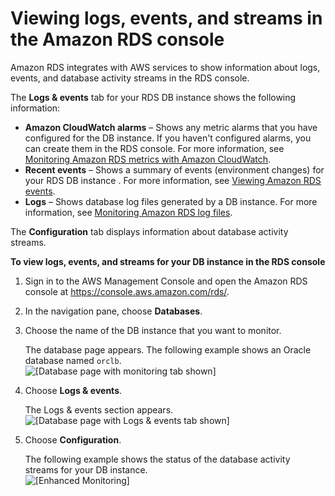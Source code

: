 # Viewing logs, events, and streams in the Amazon RDS console<a name="logs-events-streams-console"></a>

Amazon RDS integrates with AWS services to show information about logs, events, and database activity streams in the RDS console\.

The **Logs & events** tab for your RDS DB instance shows the following information:
+ **Amazon CloudWatch alarms** – Shows any metric alarms that you have configured for the DB instance\. If you haven't configured alarms, you can create them in the RDS console\. For more information, see [Monitoring Amazon RDS metrics with Amazon CloudWatch](monitoring-cloudwatch.md)\.
+ **Recent events** – Shows a summary of events \(environment changes\) for your RDS DB instance \. For more information, see [Viewing Amazon RDS events](USER_ListEvents.md)\.
+ **Logs** – Shows database log files generated by a DB instance\. For more information, see [Monitoring Amazon RDS log files](USER_LogAccess.md)\.

The **Configuration** tab displays information about database activity streams\.

**To view logs, events, and streams for your DB instance in the RDS console**

1. Sign in to the AWS Management Console and open the Amazon RDS console at [https://console\.aws\.amazon\.com/rds/](https://console.aws.amazon.com/rds/)\.

1. In the navigation pane, choose **Databases**\.

1. Choose the name of the DB instance that you want to monitor\.

   The database page appears\. The following example shows an Oracle database named `orclb`\.  
![\[Database page with monitoring tab shown\]](http://docs.aws.amazon.com/AmazonRDS/latest/UserGuide/images/oracle-with-monitoring-tab.png)

1. Choose **Logs & events**\.

   The Logs & events section appears\.  
![\[Database page with Logs & events tab shown\]](http://docs.aws.amazon.com/AmazonRDS/latest/UserGuide/images/oracle-logs-and-events-subpage.png)

1. Choose **Configuration**\.

   The following example shows the status of the database activity streams for your DB instance\.  
![\[Enhanced Monitoring\]](http://docs.aws.amazon.com/AmazonRDS/latest/UserGuide/images/oracle-das.png)
